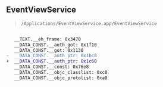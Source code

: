 ## EventViewService

> `/Applications/EventViewService.app/EventViewService`

```diff

   __TEXT.__eh_frame: 0x3470
   __DATA_CONST.__auth_got: 0x1f10
   __DATA_CONST.__got: 0x1130
-  __DATA_CONST.__auth_ptr: 0x1bc8
+  __DATA_CONST.__auth_ptr: 0x1c60
   __DATA_CONST.__const: 0x76e8
   __DATA_CONST.__objc_classlist: 0xc0
   __DATA_CONST.__objc_protolist: 0xa0

```
